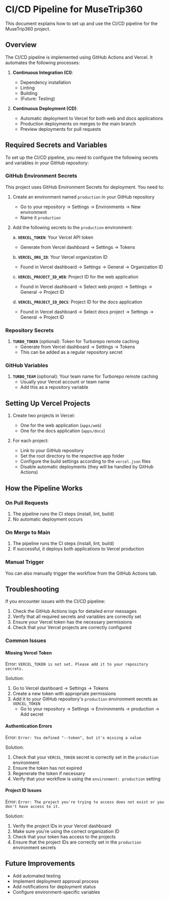 # CI/CD Pipeline for MuseTrip360

This document explains how to set up and use the CI/CD pipeline for the MuseTrip360 project.

## Overview

The CI/CD pipeline is implemented using GitHub Actions and Vercel. It automates the following processes:

1. **Continuous Integration (CI)**:

   - Dependency installation
   - Linting
   - Building
   - (Future: Testing)

2. **Continuous Deployment (CD)**:
   - Automatic deployment to Vercel for both web and docs applications
   - Production deployments on merges to the main branch
   - Preview deployments for pull requests

## Required Secrets and Variables

To set up the CI/CD pipeline, you need to configure the following secrets and variables in your GitHub repository:

### GitHub Environment Secrets

This project uses GitHub Environment Secrets for deployment. You need to:

1. Create an environment named `production` in your GitHub repository

   - Go to your repository → Settings → Environments → New environment
   - Name it `production`

2. Add the following secrets to the `production` environment:

   a. **`VERCEL_TOKEN`**: Your Vercel API token

   - Generate from Vercel dashboard → Settings → Tokens

   b. **`VERCEL_ORG_ID`**: Your Vercel organization ID

   - Found in Vercel dashboard → Settings → General → Organization ID

   c. **`VERCEL_PROJECT_ID_WEB`**: Project ID for the web application

   - Found in Vercel dashboard → Select web project → Settings → General → Project ID

   d. **`VERCEL_PROJECT_ID_DOCS`**: Project ID for the docs application

   - Found in Vercel dashboard → Select docs project → Settings → General → Project ID

### Repository Secrets

1. **`TURBO_TOKEN`** (optional): Token for Turborepo remote caching
   - Generate from Vercel dashboard → Settings → Tokens
   - This can be added as a regular repository secret

### GitHub Variables

1. **`TURBO_TEAM`** (optional): Your team name for Turborepo remote caching
   - Usually your Vercel account or team name
   - Add this as a repository variable

## Setting Up Vercel Projects

1. Create two projects in Vercel:

   - One for the web application (`apps/web`)
   - One for the docs application (`apps/docs`)

2. For each project:
   - Link to your GitHub repository
   - Set the root directory to the respective app folder
   - Configure the build settings according to the `vercel.json` files
   - Disable automatic deployments (they will be handled by GitHub Actions)

## How the Pipeline Works

### On Pull Requests

1. The pipeline runs the CI steps (install, lint, build)
2. No automatic deployment occurs

### On Merge to Main

1. The pipeline runs the CI steps (install, lint, build)
2. If successful, it deploys both applications to Vercel production

### Manual Trigger

You can also manually trigger the workflow from the GitHub Actions tab.

## Troubleshooting

If you encounter issues with the CI/CD pipeline:

1. Check the GitHub Actions logs for detailed error messages
2. Verify that all required secrets and variables are correctly set
3. Ensure your Vercel token has the necessary permissions
4. Check that your Vercel projects are correctly configured

### Common Issues

#### Missing Vercel Token

Error: `VERCEL_TOKEN is not set. Please add it to your repository secrets.`

Solution:

1. Go to Vercel dashboard → Settings → Tokens
2. Create a new token with appropriate permissions
3. Add it to your GitHub repository's `production` environment secrets as `VERCEL_TOKEN`
   - Go to your repository → Settings → Environments → production → Add secret

#### Authentication Errors

Error: `Error: You defined "--token", but it's missing a value`

Solution:

1. Check that your `VERCEL_TOKEN` secret is correctly set in the `production` environment
2. Ensure the token has not expired
3. Regenerate the token if necessary
4. Verify that your workflow is using the `environment: production` setting

#### Project ID Issues

Error: `Error: The project you're trying to access does not exist or you don't have access to it.`

Solution:

1. Verify the project IDs in your Vercel dashboard
2. Make sure you're using the correct organization ID
3. Check that your token has access to the projects
4. Ensure that the project IDs are correctly set in the `production` environment secrets

## Future Improvements

- Add automated testing
- Implement deployment approval process
- Add notifications for deployment status
- Configure environment-specific variables
